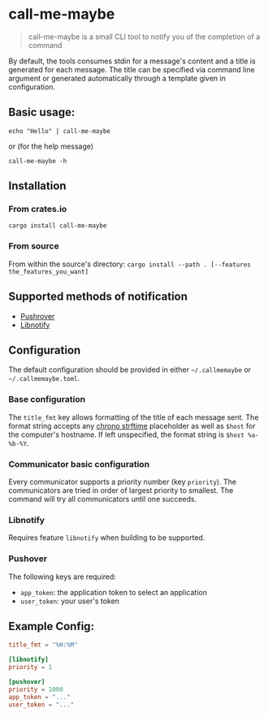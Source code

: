 # call-me-maybe

> call-me-maybe is a small CLI tool to notify you of the completion of a command

By default, the tools consumes stdin for a message's content and a title is generated for each message. The title can be 
specified via command line argument or generated automatically through a template given in configuration.

## Basic usage:

```shell
echo "Hello" | call-me-maybe
```

or (for the help message)

```shell
call-me-maybe -h
```

## Installation

### From crates.io

`cargo install call-me-maybe`


### From source

From within the source's directory: `cargo install --path . [--features the_features_you_want]`

## Supported methods of notification

- [Pushrover](https://pushover.net/)
- [Libnotify](https://wiki.archlinux.org/title/Desktop_notifications)

## Configuration

The default configuration should be provided in either `~/.callmemaybe` or `~/.callmemaybe.toml`.

### Base configuration

The `title_fmt` key allows formatting of the title of each message sent. The format string accepts any [chrono strftime](https://docs.rs/chrono/latest/chrono/format/strftime/index.html)
placeholder as well as `$host` for the computer's hostname. If left unspecified, the format string is `$host %a-%b-%Y`.

### Communicator basic configuration

Every communicator supports a priority number (key `priority`). The communicators are tried in order of largest priority to smallest. The command will try all communicators until one succeeds.

### Libnotify

Requires feature `libnotify` when building to be supported.

### Pushover

The following keys are required:
- `app_token`: the application token to select an application
- `user_token`: your user's token


## Example Config:
```toml
title_fmt = "%H:%M"

[libnotify]
priority = 1

[pushover]
priority = 1000
app_token = "..."
user_token = "..."
```
